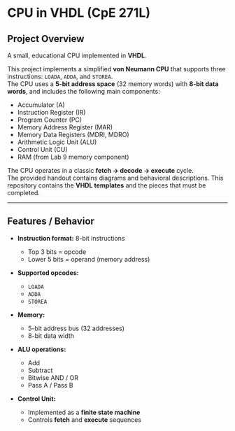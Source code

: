 # CPU in VHDL (CpE 271L)

## Project Overview
A small, educational CPU implemented in **VHDL**.  

This project implements a simplified **von Neumann CPU** that supports three instructions: `LOADA`, `ADDA`, and `STOREA`.  
The CPU uses a **5-bit address space** (32 memory words) with **8-bit data words**, and includes the following main components:

- Accumulator (A)  
- Instruction Register (IR)  
- Program Counter (PC)  
- Memory Address Register (MAR)  
- Memory Data Registers (MDRI, MDRO)  
- Arithmetic Logic Unit (ALU)  
- Control Unit (CU)  
- RAM (from Lab 9 memory component)  

The CPU operates in a classic **fetch → decode → execute** cycle.  
The provided handout contains diagrams and behavioral descriptions. This repository contains the **VHDL templates** and the pieces that must be completed.

---

## Features / Behavior
- **Instruction format:** 8-bit instructions  
  - Top 3 bits = opcode  
  - Lower 5 bits = operand (memory address)  

- **Supported opcodes:**  
  - `LOADA`  
  - `ADDA`  
  - `STOREA`  

- **Memory:**  
  - 5-bit address bus (32 addresses)  
  - 8-bit data width  

- **ALU operations:**  
  - Add  
  - Subtract  
  - Bitwise AND / OR  
  - Pass A / Pass B  

- **Control Unit:**  
  - Implemented as a **finite state machine**  
  - Controls **fetch** and **execute** sequences  
